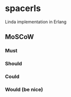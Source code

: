 spacerls
========

Linda implementation in Erlang

## MoSCoW
### Must
### Should
### Could
### Would (be nice)
